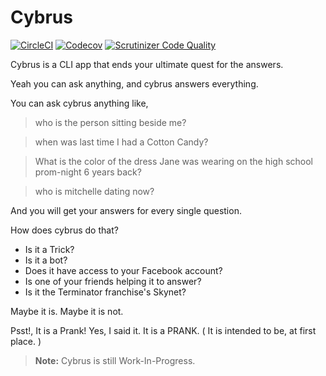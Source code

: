 # Cybrus

[![CircleCI](https://img.shields.io/circleci/project/github/VamshiKrishnaAlladi/cybrus.svg?style=flat&label=CircleCI%20build)](https://circleci.com/gh/VamshiKrishnaAlladi/cybrus)
[![Codecov](https://img.shields.io/codecov/c/github/VamshiKrishnaAlladi/cybrus/development.svg?style=flat&label=Codecov%20coverage)](https://codecov.io/gh/VamshiKrishnaAlladi/cybrus)
[![Scrutinizer Code Quality](https://scrutinizer-ci.com/g/VamshiKrishnaAlladi/cybrus/badges/quality-score.png?b=development)](https://scrutinizer-ci.com/g/VamshiKrishnaAlladi/cybrus/?branch=development)

Cybrus is a CLI app that ends your ultimate quest for the answers.

Yeah you can ask anything, and cybrus answers everything.

You can ask cybrus anything like,

> who is the person sitting beside me?

> when was last time I had a Cotton Candy?

> What is the color of the dress Jane was wearing on the high school prom-night 6 years back?

> who is mitchelle dating now?

And you will get your answers for every single question.

How does cybrus do that?

- Is it a Trick?
- Is it a bot?
- Does it have access to your Facebook account?
- Is one of your friends helping it to answer?
- Is it the Terminator franchise's Skynet?

Maybe it is. Maybe it is not.

Psst!, It is a Prank! Yes, I said it. It is a PRANK. ( It is intended to be, at first place. )

> **Note:** Cybrus is still Work-In-Progress.